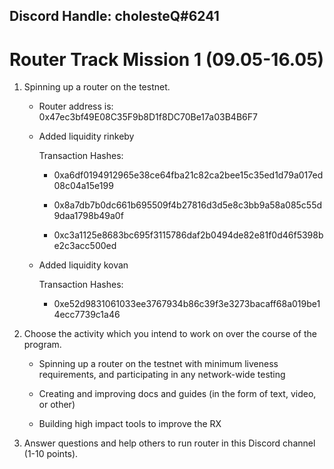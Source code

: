 ## Discord Handle: cholesteQ#6241
# Router Track Mission 1 (09.05-16.05)

1) Spinning up a router on the testnet.

    - Router address is: 0x47ec3bf49E08C35F9b8D1f8DC70Be17a03B4B6F7

    - Added liquidity rinkeby

         Transaction Hashes:    


        - 0xa6df0194912965e38ce64fba21c82ca2bee15c35ed1d79a017ed08c04a15e199


        - 0x8a7db7b0dc661b695509f4b27816d3d5e8c3bb9a58a085c55d9daa1798b49a0f


        - 0xc3a1125e8683bc695f3115786daf2b0494de82e81f0d46f5398be2c3acc500ed
    
    - Added liquidity kovan
    
         Transaction Hashes: 
    
       -  0xe52d9831061033ee3767934b86c39f3e3273bacaff68a019be14ecc7739c1a46


2) Choose the activity which you intend to work on over the course of the program.

   - Spinning up a router on the testnet with minimum liveness requirements, and participating in any network-wide testing
   
   - Creating and improving docs and guides (in the form of text, video, or other) 

   - Building high impact tools to improve the RX

3) Answer questions and help others to run router in this Discord channel (1-10 points).

  
